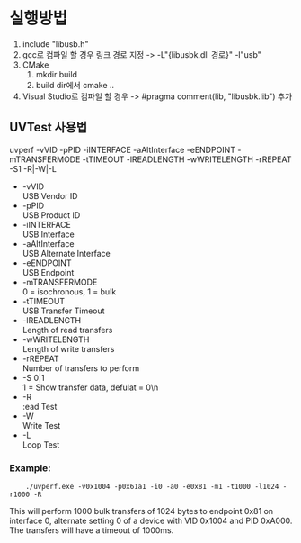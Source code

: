 # 실행방법
1. include "libusb.h"
2. gcc로 컴파일 할 경우 링크 경로 지정 -> -L"{libusbk.dll 경로}" -l"usb"
3. CMake
    1. mkdir build
    2. build dir에서 cmake ..
4. Visual Studio로 컴파일 할 경우 ->  #pragma comment(lib, "libusbk.lib") 추가

## UVTest 사용법

uvperf -vVID -pPID -iINTERFACE -aAltInterface -eENDPOINT -mTRANSFERMODE -tTIMEOUT -lREADLENGTH -wWRITELENGTH -rREPEAT -S1 -R|-W|-L
*   -vVID<br/>           USB Vendor ID
*   -pPID<br/>           USB Product ID
*   -iINTERFACE<br>      USB Interface
*   -aAltInterface<br>   USB Alternate Interface
*   -eENDPOINT<br>       USB Endpoint
*   -mTRANSFERMODE<br>   0 = isochronous, 1 = bulk
*   -tTIMEOUT<br>        USB Transfer Timeout
*   -lREADLENGTH<br>     Length of read transfers
*   -wWRITELENGTH<br>    Length of write transfers
*   -rREPEAT<br>         Number of transfers to perform
*   -S 0|1<br>           1 = Show transfer data, defulat = 0\n
*   -R <br>              :ead Test
*   -W <br>              Write Test
*   -L <br>              Loop Test

### Example:

        ./uvperf.exe -v0x1004 -p0x61a1 -i0 -a0 -e0x81 -m1 -t1000 -l1024 -r1000 -R

This will perform 1000 bulk transfers of 1024 bytes to endpoint 0x81
on interface 0, alternate setting 0 of a device with VID 0x1004 and PID 0xA000.
The transfers will have a timeout of 1000ms.
